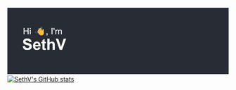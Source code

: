 [![Banner](https://github.com/SVRECCO/SVRECCO/raw/main/header.png)](https://github.com/SVRECCO/SVRECCO)
[![SethV's GitHub stats](https://github-readme-stats.vercel.app/api?username=SVRECCO&show_icons=true&theme=highcontrast)](https://github.com/SVRECCO/github-readme-stats)
